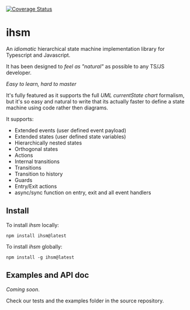 [![Coverage Status](https://coveralls.io/repos/github/filasieno/ihsm/badge.svg)](https://coveralls.io/github/filasieno/ihsm)

# ihsm

An _idiomatic_ hierarchical state machine implementation library for Typescript and Javascript.

It has been designed to _feel as "natural"_  as possible to any TS/JS developer. 

_Easy to learn, hard to master_ 

It's fully featured as it supports the full _UML currentState chart_ formalism, but it's so easy and natural to write that 
its actually faster to define a state machine using code rather then diagrams.

It supports:   
   * Extended events (user defined event payload)
   * Extended states (user defined state variables)
   * Hierarchically nested states
   * Orthogonal states
   * Actions
   * Internal transitions
   * Transitions
   * Transition to history
   * Guards
   * Entry/Exit actions
   * async/sync function on entry, exit and all event handlers 

  
## Install

To install _ihsm_ locally:

```shell 
npm install ihsm@latest
```

To install _ihsm_ globally:

```shell 
npm install -g ihsm@latest

```

## Examples and API doc 

_Coming soon_.

Check our tests and the examples folder in the source repository.
